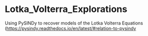 # Lotka_Volterra_Explorations
Using PySINDy to recover models of the Lotka Volterra Equations (https://pysindy.readthedocs.io/en/latest/#relation-to-pysindy
